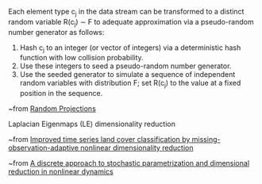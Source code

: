 Each element type c<sub>j</sub> in the data stream can be transformed to a
distinct random variable R(c<sub>j</sub>) ∼ F to adequate approximation via
a pseudo-random number generator as follows:
1. Hash c<sub>j</sub> to an integer (or vector of integers) via a
deterministic hash function with low collision probability.
2. Use these integers to seed a pseudo-random number
generator.
3. Use the seeded generator to simulate a sequence of
independent random variables with distribution F; set R(c<sub>j</sub>) to
the value at a fixed position in the sequence.

~from [Random Projections](http://www.statslab.cam.ac.uk/CSI/Cosma.pdf)

Laplacian Eigenmaps (LE) dimensionality reduction

~from [Improved time series land cover classification by missing-observation-adaptive nonlinear dimensionality reduction](http://ac.els-cdn.com/S0034425714004763/1-s2.0-S0034425714004763-main.pdf?_tid=42611a9e-609d-11e5-af6e-00000aab0f6b&acdnat=1442866604_9e32fc021246cb8c7c7f2db17d7fed3c)

~from [A discrete approach to stochastic parametrization and dimensional reduction in nonlinear dynamics](http://arxiv.org/pdf/1503.08766v1.pdf)
